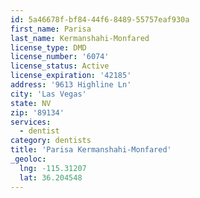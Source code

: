 ```yaml
---
id: 5a46678f-bf84-44f6-8489-55757eaf930a
first_name: Parisa
last_name: Kermanshahi-Monfared
license_type: DMD
license_number: '6074'
license_status: Active
license_expiration: '42185'
address: '9613 Highline Ln'
city: 'Las Vegas'
state: NV
zip: '89134'
services:
  - dentist
category: dentists
title: 'Parisa Kermanshahi-Monfared'
_geoloc:
  lng: -115.31207
  lat: 36.204548
---
```

